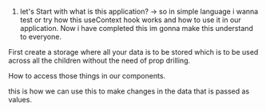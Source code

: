 1. let's Start with what is this application?
-> so in simple language i wanna test or try how this useContext hook works and how to use it in our application. Now i have completed this im gonna make this understand to everyone.

First create a storage where all your data is to be stored which is to be used across all the children without the need of prop drilling.

<!-- import React, { createContext, useState } from 'react';
here we have used createContext() to make the storage 
const RandomContext = createContext(null);
export default RandomContext;

the contextProvider is used to tell which of the components can access this data using the RandomContext.Provider .
export const ContextProvider = (props) => {
    const [count,setCount] = useState(0);
    return (
        <>
        
            <RandomContext.Provider value={{count,setCount}}>
                {props.children}
            </RandomContext.Provider>
        </>
    );
} -->


How to access those things in our components.
<!-- import {useContext} from 'react';
import RandomContext from '../context/random';
const data = useContext(RandomContext); -->

this is how we can use this to make changes in the data that is passed as values.
<!-- export default function() {
    const data = useContext(RandomContext);
    
    return (
        <>
            
            <button onClick={() => data.setCount(data.count+1)}>Increase</button>
            <button onClick={() => data.setCount(data.count-1)}>Decrease</button>
        </>
    );
} -->
